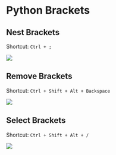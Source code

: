 # Python Brackets

## Nest Brackets

Shortcut: `Ctrl + ;`

![](https://ae01.alicdn.com/kf/U7de1475ee59648e5b3d95d3943357706M.jpg)

## Remove Brackets

Shortcut: `Ctrl + Shift + Alt + Backspace`

![](https://i0.hdslb.com/bfs/album/faea4d61f231a5f253e336c70861cfd9aa5ff547.gif)

## Select Brackets

Shortcut: `Ctrl + Shift + Alt + /`

![](https://i0.hdslb.com/bfs/album/b983ca3fe585c41d62a7f11b265253826a6ab368.gif)